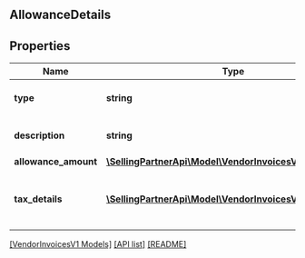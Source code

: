 ## AllowanceDetails

## Properties

Name | Type | Description | Notes
------------ | ------------- | ------------- | -------------
**type** | **string** | Type of the allowance applied. |
**description** | **string** | Description of the allowance. | [optional]
**allowance_amount** | [**\SellingPartnerApi\Model\VendorInvoicesV1\Money**](Money.md) |  |
**tax_details** | [**\SellingPartnerApi\Model\VendorInvoicesV1\TaxDetails[]**](TaxDetails.md) | Tax amount details applied on this allowance. | [optional]

[[VendorInvoicesV1 Models]](../) [[API list]](../../Api) [[README]](../../../README.md)
